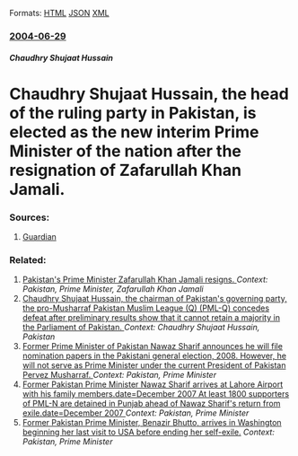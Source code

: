 
Formats: [HTML](/news/2004/06/29/chaudhry-shujaat-hussain-the-head-of-the-ruling-party-in-pakistan-is-elected-as-the-new-interim-prime-minister-of-the-nation-after-the-re.html)  [JSON](/news/2004/06/29/chaudhry-shujaat-hussain-the-head-of-the-ruling-party-in-pakistan-is-elected-as-the-new-interim-prime-minister-of-the-nation-after-the-re.json)  [XML](/news/2004/06/29/chaudhry-shujaat-hussain-the-head-of-the-ruling-party-in-pakistan-is-elected-as-the-new-interim-prime-minister-of-the-nation-after-the-re.xml)  

### [2004-06-29](/news/2004/06/29/index.md)

##### Chaudhry Shujaat Hussain
#  Chaudhry Shujaat Hussain, the head of the ruling party in Pakistan, is elected as the new interim Prime Minister of the nation after the resignation of Zafarullah Khan Jamali. 




### Sources:

1. [Guardian](http://www.guardian.co.uk/worldlatest/story/0,1280,-4257990,00.html)

### Related:

1. [ Pakistan's Prime Minister Zafarullah Khan Jamali resigns. ](/news/2004/06/26/pakistan-s-prime-minister-zafarullah-khan-jamali-resigns.md) _Context: Pakistan, Prime Minister, Zafarullah Khan Jamali_
2. [ Chaudhry Shujaat Hussain, the chairman of Pakistan's governing party, the pro-Musharraf Pakistan Muslim League (Q) (PML-Q) concedes defeat after preliminary results show that it cannot retain a majority in the Parliament of Pakistan. ](/news/2008/02/19/chaudhry-shujaat-hussain-the-chairman-of-pakistan-s-governing-party-the-pro-musharraf-pakistan-muslim-league-q-pml-q-concedes-defeat.md) _Context: Chaudhry Shujaat Hussain, Pakistan_
3. [ Former Prime Minister of Pakistan Nawaz Sharif announces he will file nomination papers in the Pakistani general election, 2008. However, he will not serve as Prime Minister under the current President of Pakistan Pervez Musharraf. ](/news/2007/11/26/former-prime-minister-of-pakistan-nawaz-sharif-announces-he-will-file-nomination-papers-in-the-pakistani-general-election-2008-however-h.md) _Context: Pakistan, Prime Minister_
4. [ Former Pakistan Prime Minister Nawaz Sharif arrives at Lahore Airport with his family members.date=December 2007 At least 1800 supporters of PML-N are detained in Punjab ahead of Nawaz Sharif's return from exile.date=December 2007 ](/news/2007/11/25/former-pakistan-prime-minister-nawaz-sharif-arrives-at-lahore-airport-with-his-family-members-date-december-2007-at-least-1800-supporters-o.md) _Context: Pakistan, Prime Minister_
5. [ Former Pakistan Prime Minister, Benazir Bhutto, arrives in Washington beginning her last visit to USA before ending her self-exile.](/news/2007/09/24/former-pakistan-prime-minister-benazir-bhutto-arrives-in-washington-beginning-her-last-visit-to-usa-before-ending-her-self-exile.md) _Context: Pakistan, Prime Minister_
